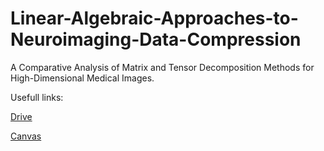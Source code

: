 # Linear-Algebraic-Approaches-to-Neuroimaging-Data-Compression
A Comparative Analysis of Matrix and Tensor Decomposition Methods for High-Dimensional Medical Images.

Usefull links:


[Drive](https://drive.google.com/drive/folders/1EYZNjAxp2UzIpXylhTBnN1X8rtO0z-Xl)

[Canvas](https://courseworks2.columbia.edu/courses/202977)
